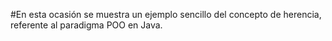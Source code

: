 #En esta ocasión se muestra un ejemplo sencillo del concepto de herencia, referente al paradigma POO en Java.
